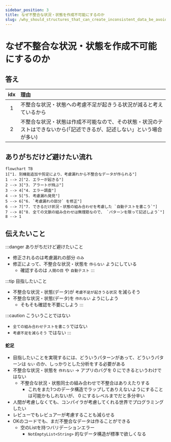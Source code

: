 ```yaml
---
sidebar_position: 3
title: なぜ不整合な状況・状態を作成不可能にするのか
slug: /why_should_structures_that_can_create_inconsistent_data_be_avoided
---
```


# なぜ不整合な状況・状態を作成不可能にするのか

## 答え

| idx | 理由                                                            |
|:---:|:--------------------------------------------------------------|
|  1  | 不整合な状況・状態への考慮不足が起きうる状況が減ると考えているから                             |
|  2  | 不整合な状況・状態は作成不可能なので、その状態・状況のテストはできないから(「記述できるが、記述しない」という場合が多い) |

## ありがちだけど避けたい流れ

```mermaid
flowchart TB
1["1. 別機能追加や剪定により、考慮漏れから不整合なデータが作られる"]
1 --> 2["2. エラーが起きる"]
2 --> 3["3. アラートが飛ぶ"]
3 --> 4["4. エラー調査"]
4 --> 5["5. 考慮漏れ発見"]
5 --> 6["6. `考慮漏れの部分` を修正"]
6 --> 7["7. できるだけ状況・状態の組み合わせを考慮した `自動テストを書こう`"]
7 --> 8["8. 全ての文脈の組み合わせは無理筋なので、 `パターンを限って記述しよう`"]
8 --> 1
```

## 伝えたいこと

:::danger ありがちだけど避けたいこと
- 修正されるのは考慮漏れの部分 `のみ`
- 修正によって、不整合な状況・状態を `作らない` ようにしている
  - 確認するのは `人間の目` や `自動テスト`
:::

:::tip 目指したいこと
- 不整合な状況・状態(データ)が `考慮不足が起きうる状況` を減らそう
- 不整合な状況・状態(データ)を `作れない` ようにしよう
  - そもそも確認を不要にしよう
:::

:::caution こういうことではない
- `全ての組み合わせテストを書こう`ではない
- `考慮不足を減らそう` ではない
:::

#### 蛇足

- 目指したいことを実現するには、どういうパターンがあって、どういうパターンは `ない` のか、しっかりとした分析をする必要がある
- 不整合な状況・状態を `作れない` → アプリのバグを 0 にできるというわけではない
  - 不整合な状況・状態同士の組み合わせで不整合はありえたりする
    - これをまた1つのデータ構造でラップしてありえないようにすることは可能かもしれないが、 0 にするレベルまでだと多分辛い
- 人間が考慮しなくても、コンパイラが考慮してくれる世界でプログラミングしたい
- レビューでもレビュアーが考慮することも減らせる
- OKのコードでも、まだ不整合なデータは作ることができる
  - 空のListを持つバリデーションエラー
    - `NotEmptyList<String>` 的なデータ構造が標準で欲しくなる